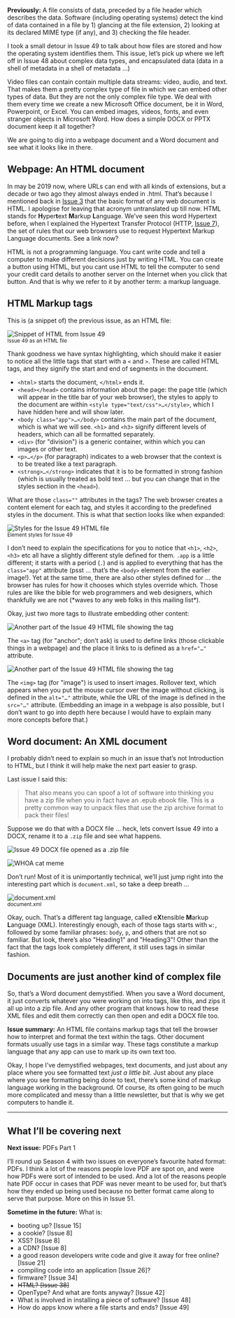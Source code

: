 **Previously:** A file consists of data, preceded by a file header which describes the data. Software (including operating systems) detect the kind of data contained in a file by 1) glancing at the file extension, 2) looking at its declared MIME type (if any), and 3) checking the file header.

I took a small detour in Issue 49 to talk about how files are stored and how the operating system identifies them. This issue, let’s pick up where we left off in Issue 48 about complex data types, and encapsulated data (data in a shell of metadata in a shell of metadata …)

Video files can contain contain multiple data streams: video, audio, and text. That makes them a pretty complex type of file in which we can embed other types of data. But they are not the only complex file type. We deal with them every time we create a new Microsoft Office document, be it in Word, Powerpoint, or Excel. You can embed images, videos, fonts, and even stranger objects in Microsoft Word. How does a simple DOCX or PPTX document keep it all together?

We are going to dig into a webpage document and a Word document and see what it looks like in there.

## Webpage: An HTML document

In may be 2019 now, where URLs can end with all kinds of extensions, but a decade or two ago they almost always ended in .html. That’s because I mentioned back in [Issue 3](https://buttondown.email/laymansguide/archive/lmg-issue-3-what-is-all-this-clutter/) that the basic format of any web document is HTML. I apologise for leaving that acronym untranslated up till now. HTML stands for **H**yper**t**ext **M**arkup **L**anguage. We’ve seen this word Hypertext before, when I explained the Hypertext Transfer Protocol (HTTP, [Issue 7](https://buttondown.email/laymansguide/archive/lmg-issue-7-what-is-http/)), the set of rules that our web browsers use to request Hypertext Markup Language documents. See a link now?

HTML is not a programming language. You cant write code and tell a computer to make different decisions just by writing HTML. You can create a button using HTML, but you cant use HTML to tell the computer to send your credit card details to another server on the Internet when you click that button. And that is why we refer to it by another term: a markup language.

## HTML Markup tags

This is (a snippet of) the previous issue, as an HTML file:

![Snippet of HTML from Issue 49](https://github.com/ngjunsiang/laymansguide/blob/master/season4/issue050/issue050_01.png?raw=true)<br />
<small>Issue 49 as an HTML file</small>

Thank goodness we have syntax highlighting, which should make it easier to notice all the little tags that start with a `<` and `>`. These are called HTML tags, and they signify the start and end of segments in the document.

- `<html>` starts the document, `</html>` ends it.  
- `<head></head>` contains information about the page: the page title (which will appear in the title bar of your web browser), the styles to apply to the document are within `<style type="text/css">…</style>`, which I have hidden here and will show later.  
- `<body class="app">…</body>` contains the main part of the document, which is what we will see. `<h1>` and `<h3>` signify different levels of headers, which can all be formatted separately.  
- `<div>` (for "division") is a generic container, within which you can images or other text.  
- `<p>…</p>` (for paragraph) indicates to a web browser that the context is to be treated like a text paragraph.  
- `<strong>…</strong>` indicates that it is to be formatted in strong fashion (which is usually treated as bold text … but you can change that in the styles section in the `<head>`).

What are those `class=""` attributes in the tags? The web browser creates a content element for each tag, and styles it according to the predefined styles in the document. This is what that section looks like when expanded:

![Styles for the Issue 49 HTML file](https://github.com/ngjunsiang/laymansguide/blob/master/season4/issue050/issue050_02.png?raw=true)<br />
<small>Element styles for Issue 49</small>

I don’t need to explain the specifications for you to notice that `<h1>`, `<h2>`, `<h3>` etc all have a slightly different style defined for them. `.app` is a little different; it starts with a period (`.`) and is applied to everything that has the `class="app"` attribute (psst … that’s the `<body>` element from the earlier image!). Yet at the same time, there are also other styles defined for <body> … the browser has rules for how it chooses which styles override which. Those rules are like the bible for web programmers and web designers, which thankfully we are not (\*waves to any web folks in this mailing list\*).

Okay, just two more tags to illustrate embedding other content:

![Another part of the Issue 49 HTML file showing the <a> tag](https://github.com/ngjunsiang/laymansguide/blob/master/season4/issue050/issue050_03.png?raw=true)

The `<a>` tag (for "anchor"; don’t ask) is used to define links (those clickable things in a webpage) and the place it links to is defined as a `href="…"` attribute.

![Another part of the Issue 49 HTML file showing the <img> tag](https://github.com/ngjunsiang/laymansguide/blob/master/season4/issue050/issue050_04.png?raw=true)

The `<img>` tag (for "image") is used to insert images. Rollover text, which appears when you put the mouse cursor over the image without clicking, is defined in the `alt="…"` attribute, while the URL of the image is defined in the `src="…"` attribute. (Embedding an image in a webpage is also possible, but I don’t want to go into depth here because I would have to explain many more concepts before that.)

## Word document: An XML document

I probably didn’t need to explain so much in an issue that’s not Introduction to HTML, but I think it will help make the next part easier to grasp.

Last issue I said this:

> That also means you can spoof a lot of software into thinking you have a zip file when you in fact have an .epub ebook file. This is a pretty common way to unpack files that use the zip archive format to pack their files!

Suppose we do that with a DOCX file … heck, lets convert Issue 49 into a DOCX, rename it to a `.zip` file and see what happens.

![Issue 49 DOCX file opened as a .zip file](https://github.com/ngjunsiang/laymansguide/blob/master/season4/issue050/issue050_05.png?raw=true)

![WHOA cat meme](https://i.imgflip.com/2i7zhl.jpg)

Don’t run! Most of it is unimportantly technical, we’ll just jump right into the interesting part which is `document.xml`, so take a deep breath …

![document.xml](https://github.com/ngjunsiang/laymansguide/blob/master/season4/issue050/issue050_05.png?raw=true)<br />
<small>document.xml</small>

Okay, ouch. That’s a different tag language, called e**X**tensible **M**arkup **L**anguage (XML). Interestingly enough, each of those tags starts with `w:`, followed by some familiar phrases: `body`, `p`, and others that are not so familiar. But look, there’s also "Heading1" and "Heading3"! Other than the fact that the tags look completely different, it still uses tags in similar fashion.

## Documents are just another kind of complex file

So, that’s a Word document demystified. When you save a Word document, it just converts whatever you were working on into tags, like this, and zips it all up into a zip file. And any other program that knows how to read these XML files and edit them correctly can then open and edit a DOCX file too.

**Issue summary:** An HTML file contains markup tags that tell the browser how to interpret and format the text within the tags. Other document formats usually use tags in a similar way. These tags constitute a markup language that any app can use to mark up its own text too.

Okay, I hope I’ve demystified webpages, text documents, and just about any place where you see formatted text *just a little bit*. Just about any place where you see formatting being done to text, there’s some kind of markup language working in the background. Of course, its often going to be much more complicated and messy than a little newsletter, but that is why we get computers to handle it.

-----

## What I’ll be covering next

**Next issue:** PDFs Part 1

I’ll round up Season 4 with two issues on everyone’s favourite hated format: PDFs. I think a lot of the reasons people love PDF are spot on, and were how PDFs were sort of intended to be used. And a lot of the reasons people hate PDF occur in cases that PDF was never meant to be used for, but that’s how they ended up being used because no better format came along to serve that purpose. More on this in Issue 51.

**Sometime in the future:** What is:

- booting up? [Issue 15]
- a cookie? [Issue 8]
- XSS? [Issue 8]
- a CDN? [Issue 8]
- a good reason developers write code and give it away for free online? [Issue 21]
- compiling code into an application [Issue 26]?
- firmware? [Issue 34]
- ~~HTML? [Issue 38]~~
- OpenType? And what are fonts anyway? [Issue 42]
- What is involved in installing a piece of software? [Issue 48]
- How do apps know where a file starts and ends? [Issue 49]
